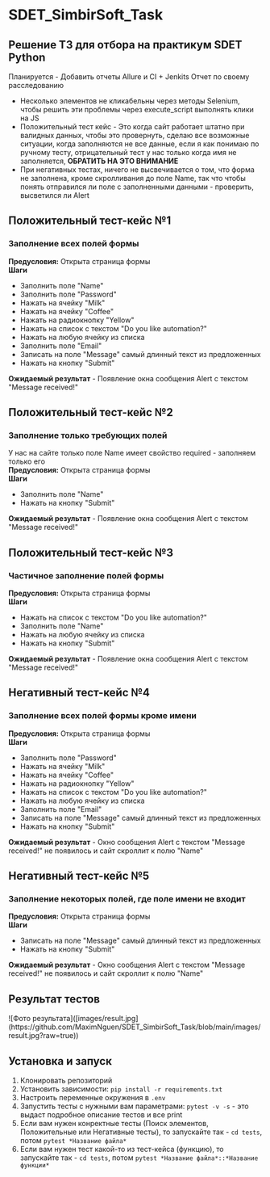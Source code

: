 # SDET_SimbirSoft_Task
<h2>Решение ТЗ для отбора на практикум SDET Python</h2>
Планируется - Добавить отчеты Allure и CI + Jenkits
Отчет по своему расследованию
<ul>
  <li>Несколько элементов не кликабельны через методы Selenium, чтобы решить эти проблемы через execute_script выполнять клики на JS</li>
  <li>Положительный тест кейс - Это когда сайт работает штатно при валидных данных, чтобы это провернуть, сделаю все возможные ситуации, когда заполняются не все данные, если я как понимаю по ручному тесту, отрицательный тест у нас только когда имя не заполняется, <strong>ОБРАТИТЬ НА ЭТО ВНИМАНИЕ</strong></li>
  <li>При негативных тестах, ничего не высвечивается о том, что форма не заполнена, кроме скролливания до поле Name, так что чтобы понять отправился ли поле с заполненными данными - проверить, высветился ли Alert</li>
</ul>

<h2>Положительный тест-кейс №1</h2>
<h3>Заполнение всех полей формы</h3>
<strong>Предусловия:</strong> Открыта страница формы</br>
<strong>Шаги</strong>
<ul>
  <li>Заполнить поле "Name"</li>
  <li>Заполнить поле "Password"</li>
  <li>Нажать на ячейку "Milk"</li>
  <li>Нажать на ячейку "Coffee"</li>
  <li>Нажать на радиокнопку "Yellow"</li>
  <li>Нажать на список с текстом "Do you like automation?"</li>
  <li>Нажать на любую ячейку из списка</li>
  <li>Заполнить поле "Email"</li>
  <li>Записать на поле "Message" самый длинный текст из предложенных</li>
  <li>Нажать на кнопку "Submit"</li>
</ul>
<strong>Ожидаемый результат</strong> - Появление окна сообщения Alert с текстом "Message received!"

<h2>Положительный тест-кейс №2</h2>
<h3>Заполнение только требующих полей</h3>
У нас на сайте только поле Name имеет свойство required - заполняем только его </br>
<strong>Предусловия:</strong> Открыта страница формы
</br>
<strong>Шаги</strong>
<ul>
  <li>Заполнить поле "Name"</li>
  <li>Нажать на кнопку "Submit"</li>
</ul>
<strong>Ожидаемый результат</strong> - Появление окна сообщения Alert с текстом "Message received!"

<h2>Положительный тест-кейс №3</h2>
<h3>Частичное заполнение полей формы</h3>
<strong>Предусловия:</strong> Открыта страница формы
</br>
<strong>Шаги</strong>
<ul>
  <li>Нажать на список с текстом "Do you like automation?"</li>
  <li>Заполнить поле "Name"</li>
  <li>Нажать на любую ячейку из списка</li>
  <li>Нажать на кнопку "Submit"</li>
</ul>
<strong>Ожидаемый результат</strong> - Появление окна сообщения Alert с текстом "Message received!"

<h2>Негативный тест-кейс №4</h2>
<h3>Заполнение всех полей формы кроме имени</h3>
<strong>Предусловия:</strong> Открыта страница формы</br>
<strong>Шаги</strong>
<ul>
  <li>Заполнить поле "Password"</li>
  <li>Нажать на ячейку "Milk"</li>
  <li>Нажать на ячейку "Coffee"</li>
  <li>Нажать на радиокнопку "Yellow"</li>
  <li>Нажать на список с текстом "Do you like automation?"</li>
  <li>Нажать на любую ячейку из списка</li>
  <li>Заполнить поле "Email"</li>
  <li>Записать на поле "Message" самый длинный текст из предложенных</li>
  <li>Нажать на кнопку "Submit"</li>
</ul>
<strong>Ожидаемый результат</strong> - Окно сообщения Alert с текстом "Message received!" не появилось и сайт скроллит к полю "Name"

<h2>Негативный тест-кейс №5</h2>
<h3>Заполнение некоторых полей, где поле имени не входит</h3>
<strong>Предусловия:</strong> Открыта страница формы</br>
<strong>Шаги</strong>
<ul>
  <li>Записать на поле "Message" самый длинный текст из предложенных</li>
  <li>Нажать на кнопку "Submit"</li>
</ul>
<strong>Ожидаемый результат</strong> - Окно сообщения Alert с текстом "Message received!" не появилось и сайт скроллит к полю "Name"
<h2>Результат тестов</h2>
![Фото результата]([images/result.jpg](https://github.com/MaximNguen/SDET_SimbirSoft_Task/blob/main/images/result.jpg?raw=true))
<h2>Установка и запуск</h2>
<ol>
    <li>Клонировать репозиторий</li>
    <li>Установить зависимости: <code>pip install -r requirements.txt</code></li>
    <li>Настроить переменные окружения в <code>.env</code></li>
    <li>Запустить тесты с нужными вам параметрами: <code>pytest -v -s</code> - это выдаст подробное описание тестов и все print</li>
    <li>Если вам нужен конректные тесты (Поиск элементов, Положительные или Негативные тесты), то запускайте так - <code>cd tests</code>, потом <code>pytest *Название файла*</code></li>
    <li>Если вам нужен тест какой-то из тест-кейса (функцию), то запускайте так - <code>cd tests</code>, потом <code>pytest *Название файла*::*Название функции*</code></li>
</ol>
